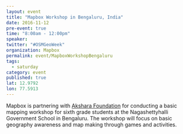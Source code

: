 ```yaml
---
layout: event
title: "Mapbox Workshop in Bengaluru, India"
date: 2016-11-12
pre-event: true
time: "8:00am - 12:00pm"
speaker:
twitter: "#OSMGeoWeek"
organization: Mapbox
permalink: event/MapboxWorkshopBengaluru
tags:
  - saturday
category: event
published: true
lat: 12.9792
lon: 77.5913
---
```

Mapbox is partnering with [Akshara Foundation](http://akshara.org.in/) for conducting a basic mapping workshop for sixth grade students at the Nagashettyhalli Government School in Bengaluru. The workshop will focus on basic geography awareness and map making through games and activities.
